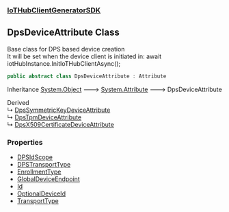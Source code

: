 ### [IoTHubClientGeneratorSDK](./IoTHubClientGeneratorSDK.md 'IoTHubClientGeneratorSDK')
## DpsDeviceAttribute Class
Base class for DPS based device creation  
It will be set when the device client is initiated in: await iotHubInstance.InitIoTHubClientAsync();  
```csharp
public abstract class DpsDeviceAttribute : Attribute
```
Inheritance [System.Object](https://docs.microsoft.com/en-us/dotnet/api/System.Object 'System.Object') &#129106; [System.Attribute](https://docs.microsoft.com/en-us/dotnet/api/System.Attribute 'System.Attribute') &#129106; DpsDeviceAttribute  

Derived  
&#8627; [DpsSymmetricKeyDeviceAttribute](./IoTHubClientGeneratorSDK-DpsSymmetricKeyDeviceAttribute.md 'IoTHubClientGeneratorSDK.DpsSymmetricKeyDeviceAttribute')  
&#8627; [DpsTpmDeviceAttribute](./IoTHubClientGeneratorSDK-DpsTpmDeviceAttribute.md 'IoTHubClientGeneratorSDK.DpsTpmDeviceAttribute')  
&#8627; [DpsX509CertificateDeviceAttribute](./IoTHubClientGeneratorSDK-DpsX509CertificateDeviceAttribute.md 'IoTHubClientGeneratorSDK.DpsX509CertificateDeviceAttribute')  
### Properties
- [DPSIdScope](./IoTHubClientGeneratorSDK-DpsDeviceAttribute-DPSIdScope.md 'IoTHubClientGeneratorSDK.DpsDeviceAttribute.DPSIdScope')
- [DPSTransportType](./IoTHubClientGeneratorSDK-DpsDeviceAttribute-DPSTransportType.md 'IoTHubClientGeneratorSDK.DpsDeviceAttribute.DPSTransportType')
- [EnrollmentType](./IoTHubClientGeneratorSDK-DpsDeviceAttribute-EnrollmentType.md 'IoTHubClientGeneratorSDK.DpsDeviceAttribute.EnrollmentType')
- [GlobalDeviceEndpoint](./IoTHubClientGeneratorSDK-DpsDeviceAttribute-GlobalDeviceEndpoint.md 'IoTHubClientGeneratorSDK.DpsDeviceAttribute.GlobalDeviceEndpoint')
- [Id](./IoTHubClientGeneratorSDK-DpsDeviceAttribute-Id.md 'IoTHubClientGeneratorSDK.DpsDeviceAttribute.Id')
- [OptionalDeviceId](./IoTHubClientGeneratorSDK-DpsDeviceAttribute-OptionalDeviceId.md 'IoTHubClientGeneratorSDK.DpsDeviceAttribute.OptionalDeviceId')
- [TransportType](./IoTHubClientGeneratorSDK-DpsDeviceAttribute-TransportType.md 'IoTHubClientGeneratorSDK.DpsDeviceAttribute.TransportType')
